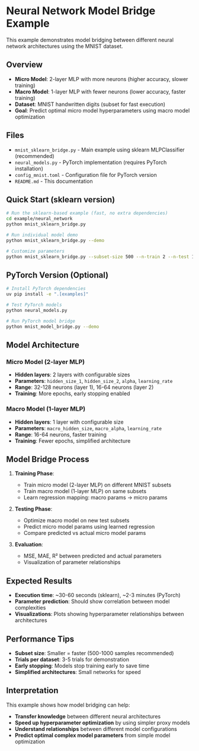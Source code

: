 # Neural Network Model Bridge Example

This example demonstrates model bridging between different neural network architectures using the MNIST dataset.

## Overview

- **Micro Model**: 2-layer MLP with more neurons (higher accuracy, slower training)
- **Macro Model**: 1-layer MLP with fewer neurons (lower accuracy, faster training) 
- **Dataset**: MNIST handwritten digits (subset for fast execution)
- **Goal**: Predict optimal micro model hyperparameters using macro model optimization

## Files

- `mnist_sklearn_bridge.py` - Main example using sklearn MLPClassifier (recommended)
- `neural_models.py` - PyTorch implementation (requires PyTorch installation)
- `config_mnist.toml` - Configuration file for PyTorch version
- `README.md` - This documentation

## Quick Start (sklearn version)

```bash
# Run the sklearn-based example (fast, no extra dependencies)
cd example/neural_network
python mnist_sklearn_bridge.py

# Run individual model demo
python mnist_sklearn_bridge.py --demo

# Customize parameters
python mnist_sklearn_bridge.py --subset-size 500 --n-train 2 --n-test 1
```

## PyTorch Version (Optional)

```bash
# Install PyTorch dependencies
uv pip install -e ".[examples]"

# Test PyTorch models
python neural_models.py

# Run PyTorch model bridge
python mnist_model_bridge.py --demo
```

## Model Architecture

### Micro Model (2-layer MLP)
- **Hidden layers**: 2 layers with configurable sizes
- **Parameters**: `hidden_size_1`, `hidden_size_2`, `alpha`, `learning_rate`
- **Range**: 32-128 neurons (layer 1), 16-64 neurons (layer 2)
- **Training**: More epochs, early stopping enabled

### Macro Model (1-layer MLP)  
- **Hidden layers**: 1 layer with configurable size
- **Parameters**: `macro_hidden_size`, `macro_alpha`, `learning_rate`
- **Range**: 16-64 neurons, faster training
- **Training**: Fewer epochs, simplified architecture

## Model Bridge Process

1. **Training Phase**: 
   - Train micro model (2-layer MLP) on different MNIST subsets
   - Train macro model (1-layer MLP) on same subsets
   - Learn regression mapping: macro params → micro params

2. **Testing Phase**:
   - Optimize macro model on new test subsets
   - Predict micro model params using learned regression
   - Compare predicted vs actual micro model params

3. **Evaluation**:
   - MSE, MAE, R² between predicted and actual parameters
   - Visualization of parameter relationships

## Expected Results

- **Execution time**: ~30-60 seconds (sklearn), ~2-3 minutes (PyTorch)
- **Parameter prediction**: Should show correlation between model complexities
- **Visualizations**: Plots showing hyperparameter relationships between architectures

## Performance Tips

- **Subset size**: Smaller = faster (500-1000 samples recommended)
- **Trials per dataset**: 3-5 trials for demonstration
- **Early stopping**: Models stop training early to save time
- **Simplified architectures**: Small networks for speed

## Interpretation

This example shows how model bridging can help:
- **Transfer knowledge** between different neural architectures
- **Speed up hyperparameter optimization** by using simpler proxy models
- **Understand relationships** between different model configurations
- **Predict optimal complex model parameters** from simple model optimization